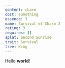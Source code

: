 ```yaml
---
content: charm
cost: something
essence: 3
name: Survival e3 Charm 2
rating: 3
requires: []
splat: Second Sunrise
trait: Survival
tree: King
---
```


Hello **world**!
